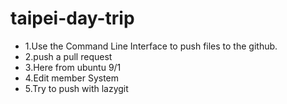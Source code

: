 # taipei-day-trip

 - 1.Use the Command Line Interface to push files to the github.
 - 2.push a pull request
 - 3.Here from ubuntu 9/1
 - 4.Edit member System
 - 5.Try to push with lazygit
